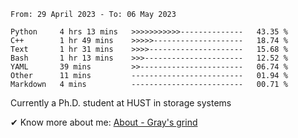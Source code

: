 <!--START_SECTION:waka-->

```text
From: 29 April 2023 - To: 06 May 2023

Python     4 hrs 13 mins   >>>>>>>>>>>--------------   43.35 %
C++        1 hr 49 mins    >>>>>--------------------   18.74 %
Text       1 hr 31 mins    >>>>---------------------   15.68 %
Bash       1 hr 13 mins    >>>----------------------   12.52 %
YAML       39 mins         >>-----------------------   06.74 %
Other      11 mins         -------------------------   01.94 %
Markdown   4 mins          -------------------------   00.71 %
```

<!--END_SECTION:waka-->

<!-- [![grayxu's github stats](https://github-readme-stats.vercel.app/api?username=grayxu&count_private=true&show_icons=true)](https://github.com/grayxu) -->


Currently a Ph.D. student at HUST in storage systems
<!-- add this part due to Github student benefits requirements 🤷‍♂️ -->

✔ Know more about me: [About - Gray's grind](https://www.grayxu.cn/)

